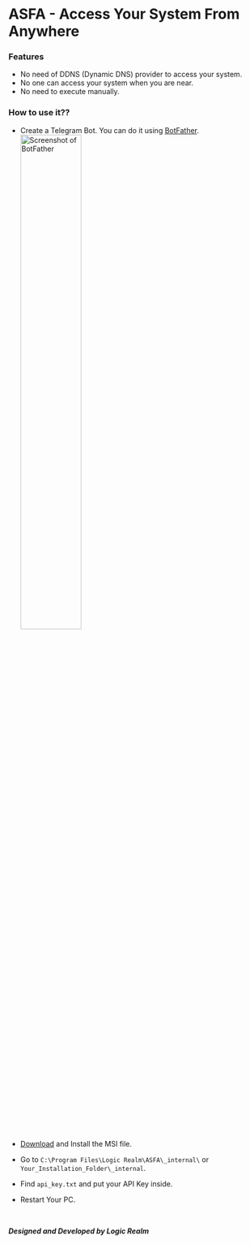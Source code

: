 # ASFA - Access Your System From Anywhere

### Features

- No need of DDNS (Dynamic DNS) provider to access your system.
- No one can access your system when you are near.
- No need to execute manually.

### How to use it??

-  Create a Telegram Bot. You can do it using [BotFather](https://telegram.me/BotFather).<br />
        <img alt="Screenshot of BotFather" width="50%" src="https://assets.toptal.io/images?url=https%3A%2F%2Fbs-uploads.toptal.io%2Fblackfish-uploads%2Fuploaded_file%2Ffile%2F27074%2Fimage-1562742442995-6474e4cf4325101c9b5656e36ca84658.png" />
<br /><br />
-  [Download](https://github.com/masterweb801/ASFA/raw/main/output/ASFA%20by%20Logic%20Realm.msi) and Install the MSI file.

-  Go to `C:\Program Files\Logic Realm\ASFA\_internal\`  or  `Your_Installation_Folder\_internal`.
-  Find `api_key.txt` and put your API Key inside.
-  Restart Your PC.
<br />

<b><i>Designed and Developed by Logic Realm</i></b>
<br />